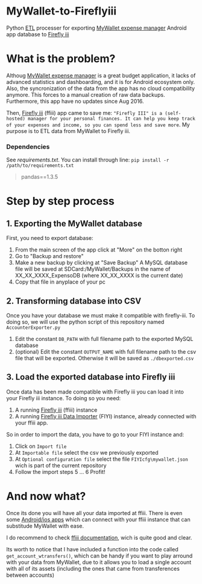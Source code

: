 # MyWallet-to-Fireflyiii
Python [ETL](https://en.wikipedia.org/wiki/Extract,_transform,_load) processer for exporting [MyWallet expense manager](https://play.google.com/store/apps/details?id=com.apps.balli.mywallet) Android app database to [Firefly iii](https://github.com/firefly-iii/firefly-iii)

# What is the problem?
Althoug [MyWallet expense manager](https://play.google.com/store/apps/details?id=com.apps.balli.mywallet) is a great budget application, it lacks of advanced statistics and dashboarding, and it is for Android ecosystem only. Also, the syncronization of the data from the app has no cloud compatibility anymore. This forces to a manual creation of raw data backups. Furthermore, this app have no updates since Aug 2016.

Then, [Firefly iii](https://github.com/firefly-iii/firefly-iii) (ffiii) app came to save me: ```"Firefly III" is a (self-hosted) manager for your personal finances. It can help you keep track of your expenses and income, so you can spend less and save more```. My purpose is to ETL data from MyWallet to Firefly iii.

### Dependencies

See *requirements.txt*. You can install through line:
`pip install -r /path/to/requirements.txt`

>pandas==1.3.5

# Step by step process

## 1. Exporting the MyWallet database
First, you need to export database:
1. From the main screen of the app click at "More" on the botton right
2. Go to "Backup and restore"
3. Make a new backup by clicking at "Save Backup"
 A MySQL database file will be saved at SDCard:/MyWallet/Backups in the name of XX_XX_XXXX_ExpensoDB (where XX_XX_XXXX is the current date)
4. Copy that file in anyplace of your pc

## 2. Transforming database into CSV
Once you have your database we must make it compatible with firefly-iii. To doing so, we will use the python script of this repository named ```AccounterExporter.py```
1. Edit the constant ```DB_PATH``` with full filename path to the exported MySQL database
2. (optional) Edit the constant ```OUTPUT_NAME``` with full filename path to the csv file that will be exported. Otherwise it will be saved as ```./dbexported.csv```

## 3. Load the exported database into Firefly iii
Once data has been made compatible with Firefly iii you can load it into your Firefly iii instance. To doing so you need:
1. A running [Firefly iii](https://github.com/firefly-iii/firefly-iii) (ffiii) instance
2. A running [Firefly iii Data Importer](https://github.com/firefly-iii/data-importer) (FIYI) instance, already connected with your ffiii app.

So in order to import the data, you have to go to your FIYI instance and:
1. Click on ```Import file```
2. At ```Importable file``` select the csv we previously exported
3. At ```Optional configuration file``` select the file ```FIYIcfg\mywallet.json``` wich is part of the current repository
4. Follow the import steps
5 ...
6 Profit!

# And now what?
Once its done you will have all your data imported at ffiii. There is even some [Android/ios apps](https://docs.firefly-iii.org/firefly-iii/other-pages/3rdparty/#mobile-applications) which can connect with your ffiii instance that can substitude MyWallet with ease.

I do recommend to check [ffiii documentation](https://docs.firefly-iii.org/), wich is quite good and clear.

Its worth to notice that I have included a function into the code called ```get_account_wtransfers()```, which can be handy if you want to play arround with your data from MyWallet, due to it allows you to load a single account with all of its assets (including the ones that came from transferences between accounts)
